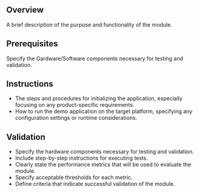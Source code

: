 ## Overview
A brief description of the purpose and functionality of the module.

## Prerequisites
Specify the Gardware/Software components necessary for testing and validation. 

## Instructions
* The steps and procedures for initializing the application, especially focusing on any product-specific requirements.
* How to run the demo application on the target platform, specifying any configuration settings or runtime considerations.

## Validation
* Specify the hardware components necessary for testing and validation. 
* Include step-by-step instructions for executing tests.
* Clearly state the performance metrics that will be used to evaluate the module.
* Specify acceptable thresholds for each metric.
* Define criteria that indicate successful validation of the module.
